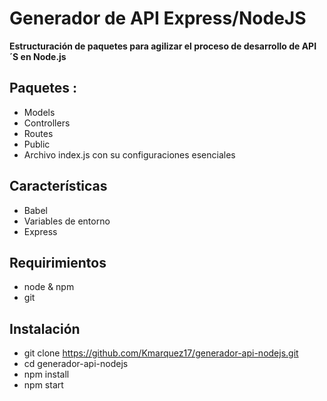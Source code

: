 # Generador de API Express/NodeJS

**Estructuración de paquetes para agilizar el proceso de desarrollo de API´S en Node.js**

## Paquetes : 

* Models
* Controllers
* Routes
* Public
* Archivo index.js con su configuraciones esenciales

## Características 
* Babel 
* Variables de entorno
* Express

## Requirimientos 

* node & npm 
* git 

## Instalación
* git clone https://github.com/Kmarquez17/generador-api-nodejs.git
* cd generador-api-nodejs
* npm install
* npm start